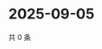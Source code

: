 # 2025-09-05

共 0 条

<!-- BEGIN ZHIHUVIDEO -->
<!-- 最后更新时间 Fri Sep 05 2025 08:51:25 GMT+0800 (China Standard Time) -->

<!-- END ZHIHUVIDEO -->
